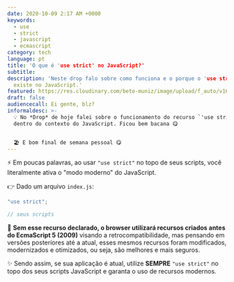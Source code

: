 ```yaml
---
date: 2020-10-09 2:17 AM +0000
keywords:
  - use
  - strict
  - javascript
  - ecmascript
category: tech
language: pt
title: 'O que é 'use strict' no JavaScript?'
subtitle:
description: 'Neste drop falo sobre como funciona e o porque o 'use strict'
  existe no JavaScript.'
featured: https://res.cloudinary.com/beto-muniz/image/upload/f_auto/v1601858476/Titulo_Image_Site_xuyidf.jpg
draft: false
audiencecall: Ei gente, blz?
informaldesc: >-
  💡 No *Drop* de hoje falei sobre o funcionamento do recurso `'use strict'`
  dentro do contexto do JavaScript. Ficou bem bacana 😋


  🏖 E bom final de semana pessoal 😋
---
```


⚡️ Em poucas palavras, ao usar `"use strict"` no topo de seus scripts, você literalmente ativa o "modo moderno" do JavaScript.

👉 Dado um arquivo `index.js`:

```javascript
"use strict";

// seus scripts

```

🤯 **Sem esse recurso declarado, o browser utilizará recursos criados antes do EcmaScript 5 (2009)** visando a retrocompatibilidade, mas pensando em versões posteriores até a atual, esses mesmos recursos foram modificados, modernizados e otimizados, ou seja, são melhores e mais seguros.

✨ Sendo assim, se sua aplicação é atual, utilize **SEMPRE** `"use strict"` no topo dos seus scripts JavaScript e garanta o uso de recursos modernos.
